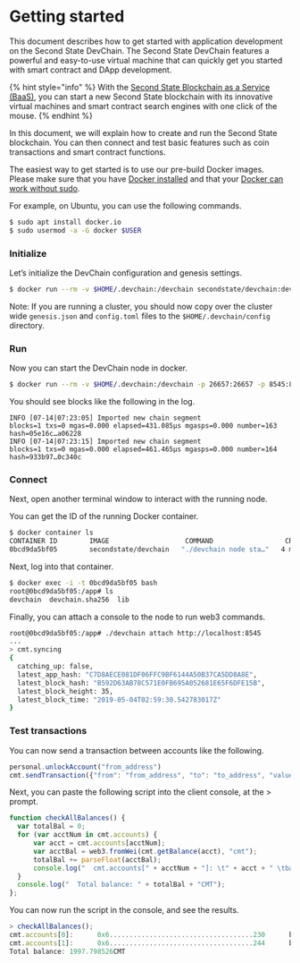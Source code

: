 # Getting started

This document describes how to get started with application development on the Second State DevChain. The Second State DevChain features a powerful and easy-to-use virtual machine that can quickly get you started with smart contract and DApp development.

{% hint style="info" %}
With the [Second State Blockchain as a Service \(BaaS\)](baas.md), you can start a new Second State blockchain with its innovative virtual machines and smart contract search engines with one click of the mouse.
{% endhint %}

In this document, we will explain how to create and run the Second State blockchain. You can then connect and test basic features such as coin transactions and smart contract functions.

The easiest way to get started is to use our pre-build Docker images. Please make sure that you have [Docker installed](https://docs.docker.com/install/) and that your [Docker can work without sudo](https://docs.docker.com/install/linux/linux-postinstall/).

For example, on Ubuntu, you can use the following commands.

```bash
$ sudo apt install docker.io
$ sudo usermod -a -G docker $USER
```

### Initialize

Let’s initialize the DevChain configuration and genesis settings.

```bash
$ docker run --rm -v $HOME/.devchain:/devchain secondstate/devchain:develop node init --home /devchain
```

Note: If you are running a cluster, you should now copy over the cluster wide `genesis.json` and `config.toml` files to the `$HOME/.devchain/config` directory.

### Run

Now you can start the DevChain node in docker.

```bash
$ docker run --rm -v $HOME/.devchain:/devchain -p 26657:26657 -p 8545:8545 secondstate/devchain:develop node start --home /devchain
```

You should see blocks like the following in the log.

```text
INFO [07-14|07:23:05] Imported new chain segment               blocks=1 txs=0 mgas=0.000 elapsed=431.085µs mgasps=0.000 number=163 hash=05e16c…a06228
INFO [07-14|07:23:15] Imported new chain segment               blocks=1 txs=0 mgas=0.000 elapsed=461.465µs mgasps=0.000 number=164 hash=933b97…0c340c
```

### Connect

Next, open another terminal window to interact with the running node.

You can get the ID of the running Docker container.

```bash
$ docker container ls
CONTAINER ID        IMAGE                   COMMAND                  CREATED             STATUS              PORTS                                                         NAMES
0bcd9da5bf05        secondstate/devchain   "./devchain node sta…"   4 minutes ago       Up 4 minutes        0.0.0.0:8545->8545/tcp, 0.0.0.0:26657->26657/tcp, 26656/tcp   pedantic_mendeleev
```

Next, log into that container.

```bash
$ docker exec -i -t 0bcd9da5bf05 bash
root@0bcd9da5bf05:/app# ls
devchain  devchain.sha256  lib
```

Finally, you can attach a console to the node to run web3 commands.

```bash
root@0bcd9da5bf05:/app# ./devchain attach http://localhost:8545
...
> cmt.syncing
{
  catching_up: false,
  latest_app_hash: "C7D8AECE081DF06FFC9BF6144A50B37CA5DD8A8E",
  latest_block_hash: "B592D63AB78C571E0FB695A052681E65F6DFE15B",
  latest_block_height: 35,
  latest_block_time: "2019-05-04T02:59:30.542783017Z"
}
```

### Test transactions

You can now send a transaction between accounts like the following.

```typescript
personal.unlockAccount("from_address")
cmt.sendTransaction({"from": "from_address", "to": "to_address", "value": web3.toWei(0.001, "cmt")})
```

Next, you can paste the following script into the client console, at the &gt; prompt.

```typescript
function checkAllBalances() {
  var totalBal = 0;
  for (var acctNum in cmt.accounts) {
      var acct = cmt.accounts[acctNum];
      var acctBal = web3.fromWei(cmt.getBalance(acct), "cmt");
      totalBal += parseFloat(acctBal);
      console.log("  cmt.accounts[" + acctNum + "]: \t" + acct + " \tbalance: " + acctBal + " CMT");
  }
  console.log("  Total balance: " + totalBal + "CMT");
};
```

You can now run the script in the console, and see the results.

```typescript
> checkAllBalances();
cmt.accounts[0]:      0x6....................................230      balance: 466.798526 CMT
cmt.accounts[1]:      0x6....................................244      balance: 1531 CMT
Total balance: 1997.798526CMT
```








